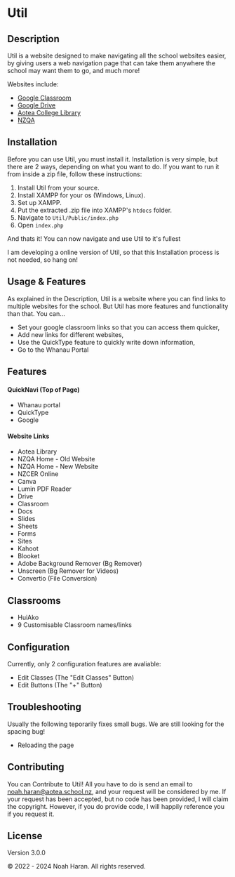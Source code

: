 # Util

## Description

Util is a website designed to make navigating all the school websites easier, by giving users a web navigation page that can take them anywhere the school may want them to go, and much more!

Websites include:

 - [Google Classroom](https://classroom.google.com)
 - [Google Drive](https://drive.google.com)
 - [Aotea College Library](https://nz.accessit.online/ATC00/!#dashboard)
 - [NZQA](https://taku.nzqa.govt.nz/learner-home/)

## Installation

Before you can use Util, you must install it.
Installation is very simple, but there are 2 ways, depending on what you want to do. If you want to run it from inside a zip file, follow these instructions:

1. Install Util from your source.
2. Install XAMPP for your os (Windows, Linux).
3. Set up XAMPP.
4. Put the extracted .zip file into XAMPP's `htdocs` folder.
5. Navigate to `Util/Public/index.php`
6. Open `index.php`

And thats it! You can now navigate and use Util to it's fullest

I am developing a online version of Util, so that this Installation process is not needed, so hang on!

## Usage & Features

As explained in the Description, Util is a website where you can find links to multiple websites for the school. But Util has more features and functionality than that.
You can...

 - Set your google classroom links so that you can access them quicker,
 - Add new links for different websites,
 - Use the QuickType feature to quickly write down information,
 - Go to the Whanau Portal

## Features

#### QuickNavi (Top of Page)

 - Whanau portal
 - QuickType
 - Google

#### Website Links

 - Aotea Library
 - NZQA Home - Old Website
 - NZQA Home - New Website
 - NZCER Online
 - Canva
 - Lumin PDF Reader
 - Drive
 - Classroom
 - Docs
 - Slides
 - Sheets
 - Forms
 - Sites
 - Kahoot
 - Blooket
 - Adobe Background Remover (Bg Remover)
 - Unscreen (Bg Remover for Videos)
 - Convertio (File Conversion)

## Classrooms
 - HuiAko
 - 9 Customisable Classroom names/links

## Configuration

Currently, only 2 configuration features are avaliable:

 - Edit Classes (The "Edit Classes" Button)
 - Edit Buttons (The "+" Button)

## Troubleshooting

Usually the following teporarily fixes small bugs. We are still looking for the spacing bug!
 - Reloading the page

## Contributing

You can Contribute to Util! All you have to do is send an email to noah.haran@aotea.school.nz, and your request will be considered by me. If your request has been accepted, but no code has been provided, I will claim the copyright. However, if you do provide code, I will happily reference you if you request it.

## License

Version 3.0.0

&copy; 2022 - 2024 Noah Haran. All rights reserved.